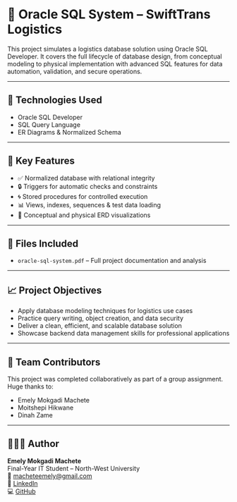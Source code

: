# 🧠 Oracle SQL System – SwiftTrans Logistics

This project simulates a logistics database solution using Oracle SQL Developer. It covers the full lifecycle of database design, from conceptual modeling to physical implementation with advanced SQL features for data automation, validation, and secure operations.

---

## 🔧 Technologies Used

- Oracle SQL Developer  
- SQL Query Language  
- ER Diagrams & Normalized Schema

---

## 🚚 Key Features

- ✅ Normalized database with relational integrity  
- 🔒 Triggers for automatic checks and constraints  
- 🌀 Stored procedures for controlled execution  
- 📊 Views, indexes, sequences & test data loading  
- 📁 Conceptual and physical ERD visualizations

---

## 📄 Files Included

- `oracle-sql-system.pdf` – Full project documentation and analysis

---

## 📈 Project Objectives

- Apply database modeling techniques for logistics use cases  
- Practice query writing, object creation, and data security  
- Deliver a clean, efficient, and scalable database solution  
- Showcase backend data management skills for professional applications

---

## 👥 Team Contributors

This project was completed collaboratively as part of a group assignment. Huge thanks to:

- Emely Mokgadi Machete  
- Moitshepi Hikwane  
- Dinah Zame  
  

---

## 🙋🏽‍♀️ Author

**Emely Mokgadi Machete**  
Final-Year IT Student – North-West University  
📧 [macheteemely@gmail.com](mailto:macheteemely@gmail.com)  
🔗 [LinkedIn](https://www.linkedin.com/in/emelymachete/)  
💻 [GitHub](https://github.com/EmelyMachete)
